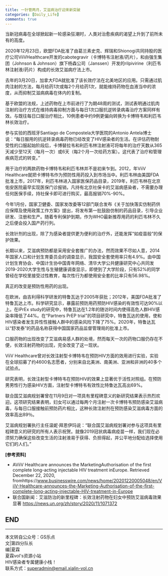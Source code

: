 ```yaml
---
title: 一针管两月，艾滋病治疗迎来新突破
categories: [Daily_Life]
comments: true
---
```


当新冠病毒在全球掀起新一轮感染狂潮时，人类对治愈疾病的渴望上升到了前所未有的高度。
 
2020年12月23日，欧盟FDA批准了由葛兰素史克、辉瑞和Shionogi共同持股的医疗公司ViiVHealthcare开发的cabotegravir（卡博特韦注射液/药片），和由强生集团（Johnson & Johnson）旗下杨森公司（Janssen）开发的rilpivirine（利匹韦林注射液/药片）构成的长效艾滋病疗法上市。
 
去年的3月20日，加拿大FDA就批准了该长效疗法在北美地区的应用。只需通过肌肉注射的方法，每月给药1次或每2个月给药1次，就能维持药物在血液当中的浓度，从而抑制艾滋病病毒在体内的复制。
 
基于欧盟的法规，上述药物在上市前进行了为期48周的测试，测试表明通过肌肉注射的治疗方式在维持病毒抑制方面与每日1次口服抗逆转录病毒治疗方案同样有效。与既往每日口服治疗相比，10例患者中约9例更偏向转换为卡博特韦和利匹韦林长效治疗。
 
参与实验的西班牙Santiago de Compostela大学医院的Antonio Antela博士说：“每日服用的抗逆转录病毒药物已经改变了HIV感染者的生活。在评估药物耐受性的口服起始阶段后，卡博替拉韦和利匹韦林注射液可将每年的治疗天数从365天减少至12天（每月一次）或6天（每2个月一次给药方案）。这代表了治疗和管理疾病范式的转变。”
 
用于治疗的两款药物卡博特韦和利匹韦林并不是初来乍到。2012，年ViiV Healthcare就把卡博特韦作为预防性用药投入到市场当中。利匹韦林由美国FDA批准上市，2017年，利匹韦林进入国家医保药品目录，2019年，利匹韦林在北京佑安医院最早实现医保门诊报销，凡持有北京社保卡的艾滋病感染者，不需要办理任何医保手续，持社保卡即可进行购买，最高报销70%-90%。
 
今年1月份，国家卫健委、国家发改委等12部门联合发布《关于加快落实仿制药供应保障及使用政策工作方案》提出，将发布第一批鼓励仿制的药品目录，引导企业研发、注册和生产。随着专利保护到期，作为WHO最新推荐用药的利匹韦林不久之后便会投入国产药行列。
 
长效针剂的出现，除了为感染者提供更为便利的治疗外，还能发挥“如疫苗般”的保护效果。
 
长期以来，艾滋病预防都是采用安全套推广的办法，然而效果不尽如人意，2014年国家人口和计划生育委员会的调查显示，我国安全套使用率只有4.9%。由中国计划生育协会、中国计生协中国青年网络、清华大学公共健康研究中心共同发2019-2020大学生性与生殖健康调查显示，即使到了大学阶段，只有52%的同学曾经在学校里接受过性教育，每次性行为都使用安全套的比率只有56.98%。
 
真正的改变是预防性用药的出现。


在欧洲，由吉利得科学研发的特鲁瓦达于2005年获批；2012年，美国FDA批准了特鲁瓦达上市。科学研究显示，暴露前预防用药预防HIV感染的有效性可达90%以上。在iPrEx study的研究中，特鲁瓦达在1.2年的随访时间内使得高危人群HIV感染率降低了44%。在“Partners PrEP trial”的项目研究中，特鲁瓦达的使用，使和HIV感染者发生异性性接触人群中的感染风险下降了75%。2020年，特鲁达瓦以“舒发泰”的药品名称获得中国国家药品监督管理局的批准上市。
 
口服药物的出现改变了艾滋病易感人群的处境，然而每天一次的药物口服仍存在不便，长效注射药物的出现，完全改变了这一现状。
 
ViiV Healthcare曾对长效注射型卡博特韦在预防HIV方面的效用进行实验，实验在全球招募了约4600名志愿者，分别来自北美洲、南美洲、亚洲和非洲的40多个试验点。
 
研究表明，长效注射型卡博特韦在预防HIV的效果上显著优于活性对照组。在预防男男性行为感染HIV方面，注射型卡博特韦有效性比特鲁达瓦高出69%。
 
联合国艾滋病规划署曾在11月9日对一项具有里程碑意义的新研究结果表示热烈欢迎。这项研究结果表明，妇女可以通过每两个月注射一次卡博特韦预防感染艾滋病毒，与每日口服接触前预防药片相比，这种长效注射剂在预防感染艾滋病毒方面的效率高出89％。
 
艾滋病规划署执行主任温妮·拜恩伊玛说：“联合国艾滋病规划署对参与这项具有里程碑意义的研究的所有人表示祝贺。就像2019冠状病毒病疫苗一样，我们现在必须努力确保这些改变生活的注射液易于获得、负担得起，并公平地分配给选择使用它们的人们。”






**[参考资料]** 
- AViiV Healthcare announces the MarketingAuthorisation of the first complete long-acting injectable HIV treatment inEurope. Retrieved December 22, 2020, fromhttps://www.businesswire.com/news/home/20201220005048/en/ViiV-Healthcare-announces-the-Marketing-Authorisation-of-the-first-complete-long-acting-injectable-HIV-treatment-in-Europe
- 联合国新闻：艾滋防治的新里程碑：长效注射药物在妇女中预防艾滋病毒效果显著 https://news.un.org/zh/story/2020/11/1071372


END<br>
---

---
本文转自公众号：GS乐点<br>
文|第四分队长<br>
编|夏霖<br>
夏霖vol's资源小站<br>
HIV感染者专属健康小栈！<br>
联系方式：superadmin@email.xialin-vol.cn



